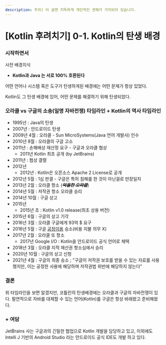 ```yaml
---
description: 주의) 이 글엔 지독하게 개인적인 견해가 가미되어 있습니다.
---
```


# \[Kotlin 후려치기\] 0-1. Kotlin의 탄생 배경

### 시작하면서

사전 배경지식

* **Kotlin과 Java 는 서로 100% 호환된다**

어떤 언어나 시스템 혹은 도구가 탄생하게된 배경에는 어떤 문제가 항상 있었다.

Kotlin도 그 탄생 배경에 있어, 어떤 문제를 해결하기 위해 탄생되었다.

### 오라클 vs 구글의 소송\(일명 자바전쟁\) 타임라인 + Kotlin의 역사 타임라인

* 1995년 : Java의 탄생
* 2007년 : 안드로이드 탄생
* 2009년 4월 : 오라클 - Sun MicroSystems\(Java 언어 개발사\) 인수
* 2010년 8월 : 오라클의 구글 고소
* 2011년 : 손해배상 재산정 요구 - 구글과 오라클 협상
  * 2011년 Kotlin 최초 공개 \(by JetBrains\)
* 2011년 : 협상 결렬
* 2012년 
  * 2012년 : Kotlin은 오픈소스 Apache 2 License로 공개
* 2012년 5월 : 1심 판결 - 구글은 특허 침해를 한 것이 아닌걸로 만장일치
* 2013년 2월 : 오라클 항소 \(~~_**억울한 오라클**_~~\)
* 2014년 5월 : 저작권 항소 오라클 승리
* 2014년 10월 : 구글 상고
* 2015년
  * 2015년 초 : Kotlin v1.0 release\(최초 상용 버전\)
* 2015년 6월 : 구글의 상고 기각
* 2016년 3월 : 오라클 구글에게 93억 $ 요구
* 2016년 5월 : 구글 [공정이용](https://ko.wikipedia.org/wiki/%EA%B3%B5%EC%A0%95_%EC%9D%B4%EC%9A%A9) 승소\(비용 지불 의무 X\)
* 2017년 2월 : 오라클 또 항소
  * 2017년 Google I/O : Kotlin을 안드로이드 공식 언어로 채택
* 2018년 3월 : 오라클 지적 재산권 항소심에서 승리
* 2020년 10월 : 구글의 상고 신청
* 2021년 4월 : 구글의 최종 승소 ; "구글이 저작권 보호를 받을 수 있는 자료를 사용했지만, 이는 공정한 사용에 해당하며 저작권법 위반에 해당하지 않는다"

### 결론

위 타임라인을 보면 알겠지만, 코틀린의 탄생배경에는 오라클과 구글의 자바전쟁이 있다. 필연적으로 자바를 대체할 수 있는 언어\(Kotlin\)를 구글은 항상 바래왔고 준비해왔다.

### + 여담

JetBrains 사는 구글과의 긴밀한 협업으로 Kotlin 개발을 담당하고 있고, 이외에도 Intelli J 기반의 Android Studio 라는 안드로이드 공식 IDE도 개발 하고 있다.


